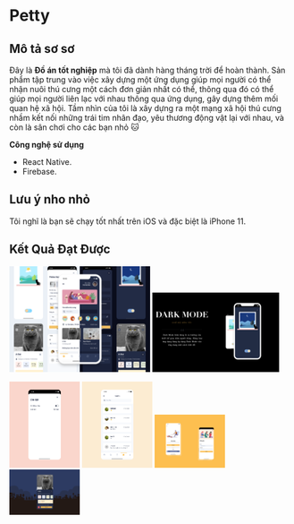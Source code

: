 # Petty

## Mô tả sơ sơ

   Đây là **Đồ án tốt nghiệp** mà tôi đã dành hàng tháng trời để hoàn thành. Sản phẩm tập trung vào việc xây dựng một ứng dụng giúp mọi người có thể nhận nuôi thú cưng một cách đơn giản nhất có thể, thông qua đó có thể giúp mọi người liên lạc với nhau thông qua ứng dụng, gây dựng thêm mối quan hệ xã hội. Tầm nhìn của tôi là xây dựng ra một mạng xã hội thú cưng nhầm kết nối những trái tim nhân đạo, yêu thương động vật lại với nhau, và còn là sân chơi cho các bạn nhỏ 🐱

**Công nghệ sử dụng**

  - React Native.
  - Firebase.
  
## Lưu ý nho nhỏ

Tôi nghĩ là bạn sẽ chạy tốt nhất trên iOS và đặc biệt là iPhone 11.

## Kết Quả Đạt Được
<p>
   <img width='50%' title="Preview" src="https://github.com/baronha/petty/blob/master/images_preview/general.png">
   <img width='45%' title="Preview" src="https://github.com/baronha/petty/blob/master/images_preview/dark_mode.png">
</p>
<p align="left">
  <img width='25%' title="Preview" src="https://github.com/baronha/petty/blob/master/images_preview/setting.png">
  <img width='25%' title="Preview" src="https://github.com/baronha/petty/blob/master/images_preview/message.png">
  <img width='25%' title="Preview" src="https://github.com/baronha/petty/blob/master/images_preview/login.png">
  <img width='25%' title="Preview" src="https://github.com/baronha/petty/blob/master/images_preview/pet_details.png">
</p>
